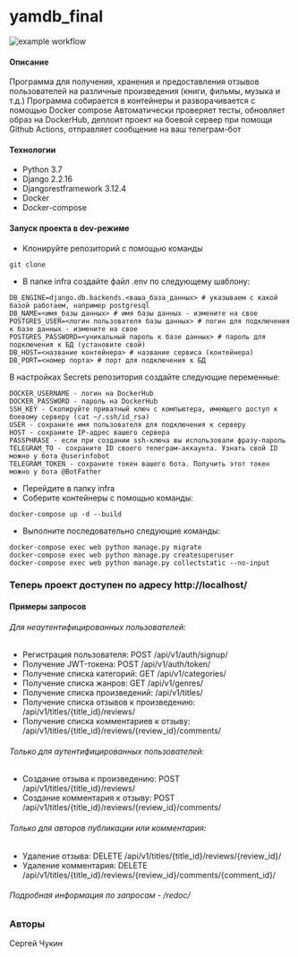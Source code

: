 # yamdb_final


![example workflow](https://github.com/ChukSerg/yamdb_final/actions/workflows/yamdb_workflow.yml/badge.svg)

#### Описание
Программа для получения, хранения и предоставления отзывов пользователей на различные произведения (книги, фильмы, музыка и т.д.)
Программа собирается в контейнеры и разворачивается с помощью Docker compose
Автоматически проверяет тесты, обновляет образ на DockerHub, деплоит проект на боевой сервер при помощи Github Actions, отправляет 
сообщение на ваш телеграм-бот
#### Технологии
- Python 3.7
- Django 2.2.16
- Djangorestframework 3.12.4
- Docker
- Docker-compose
#### Запуск проекта в dev-режиме
- Клонируйте репозиторий с помощью команды
````
git clone
````

- В папке infra создайте файл .env по следующему шаблону:
````
DB_ENGINE=django.db.backends.<ваша_база_данных> # указываем с какой базой работаем, например postgresql
DB_NAME=<имя_базы данных> # имя базы данных - измените на свое
POSTGRES_USER=<логин пользователя базы данных> # логин для подключения к базе данных - измените на свое
POSTGRES_PASSWORD=<уникальный пароль к базе данных> # пароль для подключения к БД (установите свой)
DB_HOST=<название контейнера> # название сервиса (контейнера)
DB_PORT=<номер порта> # порт для подключения к БД
```` 
В настройках Secrets репозитория создайте следующие переменные:
````
DOCKER_USERNAME - логин на DockerHub
DOCKER_PASSWORD - пароль на DockerHub
SSH_KEY - Скопируйте приватный ключ с компьютера, имеющего доступ к боевому серверу (cat ~/.ssh/id_rsa)
USER - сохраните имя пользователя для подключения к серверу
HOST - сохраните IP-адрес вашего сервера
PASSPHRASE - если при создании ssh-ключа вы использовали фразу-пароль
TELEGRAM_TO - сохраните ID своего телеграм-аккаунта. Узнать свой ID можно у бота @userinfobot
TELEGRAM_TOKEN - сохраните токен вашего бота. Получить этот токен можно у бота @BotFather
````
 - Перейдите в папку infra
- Соберите контейнеры с помощью команды:
````
docker-compose up -d --build
````
- Выполните последовательно следующие команды:
```
docker-compose exec web python manage.py migrate
docker-compose exec web python manage.py createsuperuser
docker-compose exec web python manage.py collectstatic --no-input
```

### Теперь проект доступен по адресу http://localhost/


#### Примеры запросов
###### Для неаутентифицированных пользователей:
- Регистрация пользователя: POST /api/v1/auth/signup/
- Получение JWT-токена: POST /api/v1/auth/token/
- Получение списка категорий: GET /api/v1/categories/
- Получение списка жанров: GET /api/v1/genres/
- Получение списка произведений: /api/v1/titles/
- Получение списка отзывов к произведению: /api/v1/titles/{title_id}/reviews/
- Получение списка комментариев к отзыву: /api/v1/titles/{title_id}/reviews/{review_id}/comments/
###### Только для аутентифицированных пользователей:
- Создание отзыва к произведению: POST /api/v1/titles/{title_id}/reviews/
- Создание комментария к отзыву: POST /api/v1/titles/{title_id}/reviews/{review_id}/comments/
###### Только для авторов публикации или комментария:
- Удаление отзыва: DELETE /api/v1/titles/{title_id}/reviews/{review_id}/
- Удаление комментария: DELETE /api/v1/titles/{title_id}/reviews/{review_id}/comments/{comment_id}/
###### Подробная информация по запросам - /redoc/
### Авторы
Сергей Чукин
